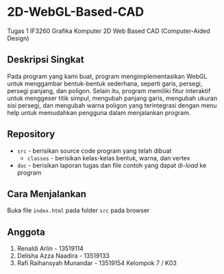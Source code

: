 # 2D-WebGL-Based-CAD
Tugas 1 IF3260 Grafika Komputer
2D Web Based CAD (Computer-Aided Design)

## Deskripsi Singkat
Pada program yang kami buat, program mengimplementasikan WebGL untuk menggambar bentuk-bentuk sederhana, seperti garis, persegi, persegi panjang, dan poligon. Selain itu, program memiliki fitur interaktif untuk menggeser titik simpul, mengubah panjang garis, mengubah ukuran sisi persegi, dan mengubah warna poligon yang terintegrasi dengan menu help untuk memudahkan pengguna dalam menjalankan program.

## Repository
- `src` - berisikan source code program yang telah dibuat
    - `classes` - berisikan kelas-kelas bentuk, warna, dan vertex
- `doc` - berisikan laporan tugas dan file contoh yang dapat di-*load* ke program

## Cara Menjalankan
Buka file `index.html` pada folder `src` pada browser
## Anggota
1. Renaldi Arlin - 13519114
2. Delisha Azza Naadira - 13519133
3. Rafi Raihansyah Munandar - 13519154
Kelompok 7 / K03